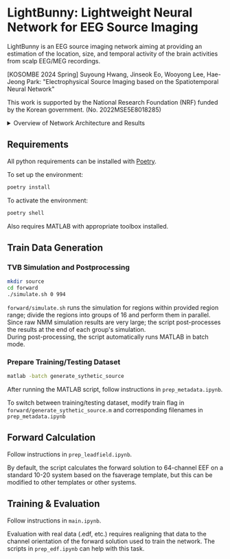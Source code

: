 # LightBunny: Lightweight Neural Network for EEG Source Imaging

LightBunny is an EEG source imaging network aiming at providing an estimation of the location, size, and temporal activity of the brain activities from scalp EEG/MEG recordings.

\[KOSOMBE 2024 Spring\] Suyoung Hwang, Jinseok Eo, Wooyong Lee, Hae-Jeong Park: "Electrophysical Source Imaging based on the Spatiotemporal Neural Network"

This work is supported by the National Research Foundation (NRF) funded by the Korean government. (No. 2022MSE5E8018285)

<details>

<summary>Overview of Network Architecture and Results</summary>

### Network Architecture

![image](https://github.com/user-attachments/assets/67c8db8f-cdfb-49f7-8040-625999afbbdc)

- Default Training Setup: MMSE loss, *Adam* optimizer with learning rate 5e-4
- Default Hyperparameters: $C = 64$, $T = 500$, $D = 256$, $R = 994$, $S = 25$, $F = D / 4$<br/>
- Total Parameter Count: 5.06M

### Results

* Spatial PCC (time-averaged region activity): 0.85 ± 0.05<br/>
* Temporal PCC (source region): 0.98 ± 0.03

![image](https://github.com/user-attachments/assets/a9050ef6-a0c2-4814-8064-1e476bddd121)

**(A, B)** Ground Truth (A) and Estimated (B) Source of a Generated Sample Test Data<br/>
**(C)** Ground Truth and Estimated Potential of a Source Region of a Generated Sample Test Data<br/>
**(D)** Estimated Source of the Auditory-Evoked Potential Elicited in the Auditory Oddball Task

</details>

## Requirements

All python requirements can be installed with [Poetry](https://python-poetry.org/).

To set up the environment:
```sh
poetry install
```

To activate the environment:
```sh
poetry shell
```

Also requires MATLAB with appropriate toolbox installed.

## Train Data Generation

### TVB Simulation and Postprocessing

```sh
mkdir source
cd forward
./simulate.sh 0 994
```

`forward/simulate.sh` runs the simulation for regions within provided region range; divide the regions into groups of 16 and perform them in parallel.<br/>
Since raw NMM simulation results are very large; the script post-processes the results at the end of each group's simulation.<br/>
During post-processing, the script automatically runs MATLAB in batch mode.

### Prepare Training/Testing Dataset

```sh
matlab -batch generate_sythetic_source
```

After running the MATLAB script, follow instructions in `prep_metadata.ipynb`.

To switch between training/testing dataset, modify train flag in `forward/generate_sythetic_source.m` and corresponding filenames in `prep_metadata.ipynb`

## Forward Calculation

Follow instructions in `prep_leadfield.ipynb`.

By default, the script calculates the forward solution to 64-channel EEF on a standard 10-20 system based on the fsaverage template, but this can be modified to other templates or other systems.

## Training & Evaluation

Follow instructions in `main.ipynb`.

Evaluation with real data (.edf, etc.) requires realigning that data to the channel orientation of the forward solution used to train the network. The scripts in `prep_edf.ipynb` can help with this task.

